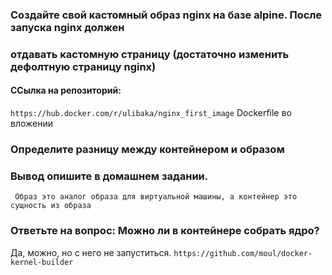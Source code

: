 ### Создайте свой кастомный образ nginx на базе alpine. После запуска nginx должен
### отдавать кастомную страницу (достаточно изменить дефолтную страницу nginx)
#### ССылка на репозиторий:
```https://hub.docker.com/r/ulibaka/nginx_first_image```
Dockerfile во вложении


### Определите разницу между контейнером и образом
### Вывод опишите в домашнем задании.
```
 Образ это аналог образа для виртуальной машины, а контейнер это сущность из образа
```

### Ответьте на вопрос: Можно ли в контейнере собрать ядро?
Да, можно, но с него не запуститься. 
```https://github.com/moul/docker-kernel-builder```
